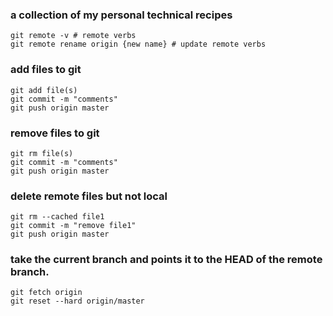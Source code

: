 ### a collection of my personal technical recipes

```
git remote -v # remote verbs
git remote rename origin {new name} # update remote verbs
```

### add files to git
```
git add file(s)
git commit -m "comments"
git push origin master
```

### remove files to git
```
git rm file(s)
git commit -m "comments"
git push origin master
```

### delete remote files but not local
```
git rm --cached file1
git commit -m "remove file1"
git push origin master
```

### take the current branch and points it to the HEAD of the remote branch.
```
git fetch origin
git reset --hard origin/master
```